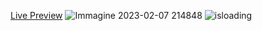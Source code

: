 [Live Preview](https://courageous-seahorse-f51d1e.netlify.app)
![Immagine 2023-02-07 214848](https://user-images.githubusercontent.com/113302882/217362682-aa3dc4df-eb2f-4a3c-8020-7e7bab3e79fe.jpg)
![isloading](https://user-images.githubusercontent.com/113302882/217362687-6586b85a-3fde-456a-b82e-a86d73563844.jpg)

